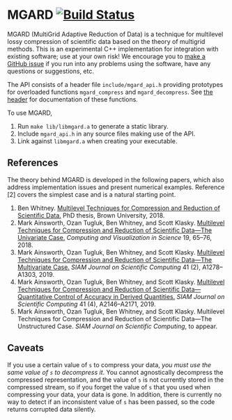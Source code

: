 # MGARD [![Build Status][travis status]][travis]

MGARD (MultiGrid Adaptive Reduction of Data) is a technique for multilevel lossy compression of scientific data based on the theory of multigrid methods.
This is an experimental C++ implementation for integration with existing software; use at your own risk!
We encourage you to [make a GitHub issue][issue form] if you run into any problems using the software, have any questions or suggestions, etc.

The API consists of a header file `include/mgard_api.h` providing prototypes for overloaded functions `mgard_compress` and `mgard_decompress`.
See [the header][api] for documentation of these functions.

To use MGARD,

1. Run `make lib/libmgard.a` to generate a static library.
2. Include `mgard_api.h` in any source files making use of the API.
3. Link against `libmgard.a` when creating your executable.

[travis]: https://travis-ci.org/CODARcode/MGARD
[travis status]: https://travis-ci.org/CODARcode/MGARD.svg?branch=master
[issue form]: https://github.com/CODARcode/MGARD/issues/new/choose
[api]: include/mgard_api.h

## References

The theory behind MGARD is developed in the following papers, which also address implementation issues and present numerical examples.
Reference [2] covers the simplest case and is a natural starting point.

1. Ben Whitney. [Multilevel Techniques for Compression and Reduction of Scientific Data.][thesis] PhD thesis, Brown University, 2018.
2. Mark Ainsworth, Ozan Tugluk, Ben Whitney, and Scott Klasky. [Multilevel Techniques for Compression and Reduction of Scientific Data—The Univariate Case.][univariate] *Computing and Visualization in Science* 19, 65–76, 2018.
3. Mark Ainsworth, Ozan Tugluk, Ben Whitney, and Scott Klasky. [Multilevel Techniques for Compression and Reduction of Scientific Data—The Multivariate Case.][multivariate] *SIAM Journal on Scientific Computing* 41 (2), A1278–A1303, 2019.
4. Mark Ainsworth, Ozan Tugluk, Ben Whitney, and Scott Klasky. [Multilevel Techniques for Compression and Reduction of Scientific Data—Quantitative Control of Accuracy in Derived Quantities.][quantities] *SIAM Journal on Scientific Computing* 41 (4), A2146–A2171, 2019.
5. Mark Ainsworth, Ozan Tugluk, Ben Whitney, and Scott Klasky. Multilevel Techniques for Compression and Reduction of Scientific Data—The Unstructured Case. *SIAM Journal on Scientific Computing*, to appear.

[thesis]: https://doi.org/10.26300/ya1v-hn97
[univariate]: https://doi.org/10.1007/s00791-018-00303-9
[multivariate]: https://doi.org/10.1137/18M1166651
[quantities]: https://doi.org/10.1137/18M1208885

## Caveats

If you use a certain value of `s` to compress your data, *you must use the same value of `s` to decompress it*.
You cannot agnostically decompress the compressed representation, and the value of `s` is not currently stored in the compressed stream, so if you forget the value of `s` that you used when compressing your data, your data is gone.
In addition, there is currently no way to detect if an inconsistent value of `s` has been passed, so the code returns corrupted data silently.
